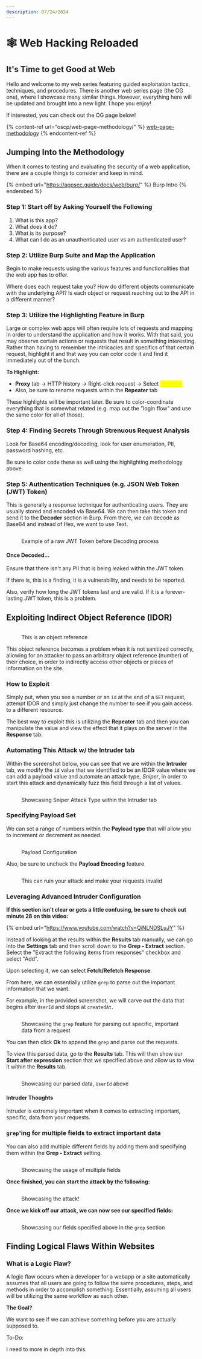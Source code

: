 ```yaml
---
description: 07/24/2024
---
```


# 🕸️ Web Hacking Reloaded

## It's Time to get Good at Web

Hello and welcome to my web series featuring guided exploitation tactics, techniques, and procedures. There is another web series page (the OG one), where I showcase many similar things. However, everything here will be updated and brought into a new light. I hope you enjoy!

If interested, you can check out the OG page below!

{% content-ref url="oscp/web-page-methodology/" %}
[web-page-methodology](oscp/web-page-methodology/)
{% endcontent-ref %}

## Jumping Into the Methodology

When it comes to testing and evaluating the security of a web application, there are a couple things to consider and keep in mind.&#x20;

{% embed url="https://appsec.guide/docs/web/burp/" %}
Burp Intro
{% endembed %}

### Step 1: Start off by Asking Yourself the Following

1. What is this app?
2. What does it do?
3. What is its purpose?
4. What can I do as an unauthenticated user vs am authenticated user?

### Step 2: Utilize Burp Suite and Map the Application

Begin to make requests using the various features and functionalities that the web app has to offer.&#x20;

Where does each request take you? How do different objects communicate with the underlying API? Is each object or request reaching out to the API in a different manner?

### Step 3: Utilize the Highlighting Feature in Burp

Large or complex web apps will often require lots of requests and mapping in order to understand the application and how it works. With that said, you may observe certain actions or requests that result in something interesting. Rather than having to remember the intricacies and specifics of that certain request, highlight it and that way you can color code it and find it immediately out of the bunch.

**To Highlight:**

* **Proxy** tab -> HTTP history -> Right-click request -> Select <mark style="color:yellow;">Highlight</mark>
* Also, be sure to rename requests within the **Repeater** tab

These highlights will be important later. Be sure to color-coordinate everything that is somewhat related (e.g. map out the "login flow" and use the same color for all of those).

### Step 4: Finding Secrets Through Strenuous Request Analysis

Look for Base64 encoding/decoding, look for user enumeration, PII, password hashing, etc.

Be sure to color code these as well using the highlighting methodology above.&#x20;

### Step 5: Authentication Techniques (e.g. JSON Web Token (JWT) Token)

This is generally a response technique for authenticating users. They are usually stored and encoded via Base64. We can then take this token and send it to the **Decoder** section in Burp. From there, we can decode as Base64 and instead of Hex, we want to use Text.

<figure><img src=".gitbook/assets/image (223).png" alt=""><figcaption><p>Example of a raw JWT Token before Decoding process</p></figcaption></figure>

#### Once Decoded...

Ensure that there isn't any PII that is being leaked within the JWT token.&#x20;

If there is, this is a finding, it is a vulnerability, and needs to be reported.

Also, verify how long the JWT tokens last and are valid. If it is a forever-lasting JWT token, this is a problem.&#x20;

## Exploiting Indirect Object Reference (IDOR)

<figure><img src=".gitbook/assets/image (224).png" alt=""><figcaption><p>This is an object reference</p></figcaption></figure>

This object reference becomes a problem when it is not sanitized correctly, allowing for an attacker to pass an arbitrary object reference (number) of their choice, in order to indirectly access other objects or pieces of information on the site.&#x20;

### How to Exploit

Simply put, when you see a number or an `id` at the end of a `GET` request, attempt IDOR and simply just change the number to see if you gain access to a different resource.&#x20;

The best way to exploit this is utilizing the **Repeater** tab and then you can manipulate the value and view the effect that it plays on the server in the **Response** tab.

### Automating This Attack w/ the Intruder tab

Within the screenshot below, you can see that we are within the **Intruder** tab, we modify the `id` value that we identified to be an IDOR value where we can add a payload value and automate an attack type, _Sniper_, in order to start this attack and dynamically fuzz this field through a list of values.&#x20;

<figure><img src=".gitbook/assets/image (225).png" alt=""><figcaption><p>Showcasing Sniper Attack Type within the Intruder tab</p></figcaption></figure>

### Specifying Payload Set

We can set a range of numbers within the **Payload type** that will allow you to increment or decrement as needed.

<figure><img src=".gitbook/assets/image (226).png" alt=""><figcaption><p>Payload Configuration</p></figcaption></figure>

Also, be sure to uncheck the **Payload Encoding** feature

<figure><img src=".gitbook/assets/image (227).png" alt=""><figcaption><p>This can ruin your attack and make your requests invalid</p></figcaption></figure>

### Leveraging Advanced Intruder Configuration

**If this section isn't clear or gets a little confusing, be sure to check out minute 28 on this video:**

{% embed url="https://www.youtube.com/watch?v=QiNLNDSLuJY" %}

Instead of looking at the results within the **Results** tab manually, we can go into the **Settings** tab and then scroll down to the **Grep - Extract** section. Select the "Extract the following items from responses" checkbox and select "Add".

Upon selecting it, we can select **Fetch/Refetch Response**.&#x20;

From here, we can essentially utilize `grep` to parse out the important information that we want.

For example, in the provided screenshot, we will carve out the data that begins after `UserId` and stops at `createdAt`.&#x20;

<figure><img src=".gitbook/assets/image.png" alt=""><figcaption><p>Showcasing the <code>grep</code> feature for parsing out specific, important data from a request</p></figcaption></figure>

You can then click **Ok** to append the `grep` and parse out the requests.

To view this parsed data, go to the **Results** tab. This will then show our **Start after expression** section that we specified above and allow us to view it within the **Results** tab.

<figure><img src=".gitbook/assets/image (1).png" alt=""><figcaption><p>Showcasing our parsed data, <code>UserId</code> above</p></figcaption></figure>

#### Intruder Thoughts

Intruder is extremely important when it comes to extracting important, specific, data from your requests.

### `grep`'ing for multiple fields to extract important data

You can also add multiple different fields by adding them and specifying them within the **Grep - Extract** setting.

<figure><img src=".gitbook/assets/image (2).png" alt=""><figcaption><p>Showcasing the usage of multiple fields</p></figcaption></figure>

**Once finished, you can start the attack by the following:**

<figure><img src=".gitbook/assets/image (3).png" alt=""><figcaption><p>Showcasing the attack!</p></figcaption></figure>

**Once we kick off our attack, we can now see our specified fields:**

<figure><img src=".gitbook/assets/image (4).png" alt=""><figcaption><p>Showcasing our fields specified above in the <code>grep</code> section</p></figcaption></figure>

## Finding Logical Flaws Within Websites

### What is a Logic Flaw?

A logic flaw occurs when a developer for a webapp or a site automatically assumes that all users are going to follow the same procedures, steps, and methods in order to accomplish something. Essentially, assuming all users will be utilizing the same workflow as each other.&#x20;

**The Goal?**

We want to see if we can achieve something before you are actually supposed to.

To-Do:

I need to more in depth into this.
